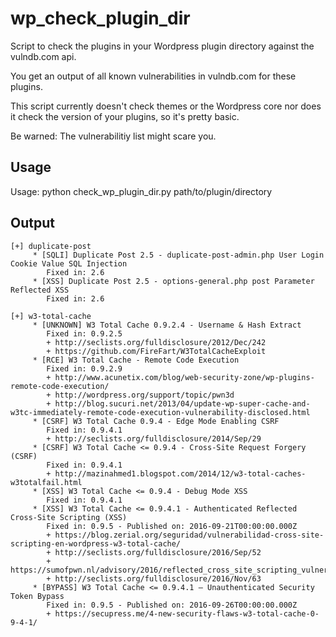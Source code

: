 # wp_check_plugin_dir

Script to check the plugins in your Wordpress plugin directory against the vulndb.com api.

You get an output of all known vulnerabilities in vulndb.com for these plugins.

This script currently doesn't check themes or the Wordpress core nor does it check the version of your plugins, so it's pretty basic.

Be warned: The vulnerabilitiy list might scare you.

## Usage

Usage: python check_wp_plugin_dir.py path/to/plugin/directory

## Output

```
[+] duplicate-post
     * [SQLI] Duplicate Post 2.5 - duplicate-post-admin.php User Login Cookie Value SQL Injection
        Fixed in: 2.6
     * [XSS] Duplicate Post 2.5 - options-general.php post Parameter Reflected XSS
        Fixed in: 2.6
        
[+] w3-total-cache
     * [UNKNOWN] W3 Total Cache 0.9.2.4 - Username & Hash Extract
        Fixed in: 0.9.2.5
        + http://seclists.org/fulldisclosure/2012/Dec/242
        + https://github.com/FireFart/W3TotalCacheExploit
     * [RCE] W3 Total Cache - Remote Code Execution
        Fixed in: 0.9.2.9
        + http://www.acunetix.com/blog/web-security-zone/wp-plugins-remote-code-execution/
        + http://wordpress.org/support/topic/pwn3d
        + http://blog.sucuri.net/2013/04/update-wp-super-cache-and-w3tc-immediately-remote-code-execution-vulnerability-disclosed.html
     * [CSRF] W3 Total Cache 0.9.4 - Edge Mode Enabling CSRF
        Fixed in: 0.9.4.1
        + http://seclists.org/fulldisclosure/2014/Sep/29
     * [CSRF] W3 Total Cache <= 0.9.4 - Cross-Site Request Forgery (CSRF)
        Fixed in: 0.9.4.1
        + http://mazinahmed1.blogspot.com/2014/12/w3-total-caches-w3totalfail.html
     * [XSS] W3 Total Cache <= 0.9.4 - Debug Mode XSS
        Fixed in: 0.9.4.1
     * [XSS] W3 Total Cache <= 0.9.4.1 - Authenticated Reflected Cross-Site Scripting (XSS)
        Fixed in: 0.9.5 - Published on: 2016-09-21T00:00:00.000Z
        + https://blog.zerial.org/seguridad/vulnerabilidad-cross-site-scripting-en-wordpress-w3-total-cache/
        + http://seclists.org/fulldisclosure/2016/Sep/52
        + https://sumofpwn.nl/advisory/2016/reflected_cross_site_scripting_vulnerability_in_w3_total_cache_plugin.html
        + http://seclists.org/fulldisclosure/2016/Nov/63
     * [BYPASS] W3 Total Cache <= 0.9.4.1 – Unauthenticated Security Token Bypass
        Fixed in: 0.9.5 - Published on: 2016-09-26T00:00:00.000Z
        + https://secupress.me/4-new-security-flaws-w3-total-cache-0-9-4-1/
```
